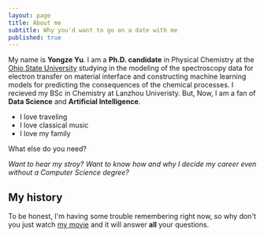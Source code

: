 ```yaml
---
layout: page
title: About me
subtitle: Why you'd want to go on a date with me
published: true
---
```



 My name is **Yongze Yu**. I am a **Ph.D. candidate** in Physical Chemistry at the [Ohio State University](https://www.osu.edu/) studying in the modeling of the spectroscopy data for electron transfer on material interface and constructing machine learning models for predicting the consequences of the chemical processes. I recieved my BSc in Chemistry at Lanzhou Univeristy.
 But, Now, I am a fan of **Data Science** and **Artificial Intelligence**. 
    
- I love traveling
- I love classical music
- I love my family

What else do you need?

 _Want to hear my stroy? Want to know how and why I decide my career even without a Computer Science degree?_

## My history


To be honest, I'm having some trouble remembering right now, so why don't you just watch [my movie](http://en.wikipedia.org/wiki/The_Princess_Bride_%28film%29) and it will answer **all** your questions.
